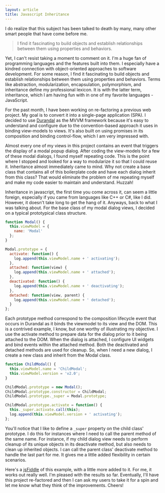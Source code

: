 ```yaml
---
layout: article
title: Javascript Inheritance
---
```


I do realize that this subject has been talked to death by many, many other smart people that have come before me. 

> I find it fascinating to build objects and establish relationships between them using properties and behaviors.

Yet, I can't resist taking a moment to comment on it. I'm a huge fan of programming languages and the features built 
into them. I especially have a kindred connection with object-oriented approaches to software development. For some 
reason, I find it fascinating to build objects and establish relationships between them using properties and behaviors. 
Terms like abstraction, modularization, encapsulation, polymorphism, and inheritance define my professional lexicon. It 
is with the latter term, inheritance, which I am having fun with in one of my favorite languages - JavaScript. 

For the past month, I have been working on re-factoring a previous web project. My goal is to convert it into a 
single-page application (SPA). I decided to use [Durandal](http://durandaljs.com/) as the MVVM framework because it's 
easy to understand and configure due to the convention-based approach it uses in binding view-models to views. It's 
also built on using promises in its composition and binding control-flow, which I am very impressed with.

Almost every one of my views in this project contains an event that triggers the display of a modal popup dialog. After 
coding the view-models for a few of these modal dialogs, I found myself repeating code. This is the point where I 
stopped and looked for a way to modularize it so that I could reuse it. Inheritance almost immediately came to 
mind. Why not create a base class that contains all of this boilerplate code and have each dialog inherit from this 
class? That would eliminate the problem of me repeating myself and make my code easier to maintain and understand. 
Huzzah!

Inheritance in javascript, the first time you come across it, can seem a little foreign, especially if you came from 
languages like C++ or C#, like I did. However, it doesn't take long to get the hang of it. Anyways, back to what I was 
talking about. For the base class of my modal dialog views, I decided on a typical prototypical class structure.

```javascript
function Modal() {
  this.viewModel = {
    name: 'Modal'
  };
}

Modal.prototype = {
  activate: function() {
    log.append(this.viewModel.name + ' activating');
  },
  attached: function(view) {
    log.append(this.viewModel.name + ' attached');
  },
  deactivated: function() {
    log.append(this.viewModel.name + ' deactivating');
  },
  detached: function(view, parent) {
    log.append(this.viewModel.name + ' detached');
  }
};
```

Each prototype method correspond to the composition lifecycle event that occurs in Durandal as it binds the viewmodel to 
its view and the DOM. This is a contrived example, I know, but one worthy of illustrating my objective. I use the 
activate method to prepare data for the dialog prior to it being attached to the DOM. When the dialog is attached, I 
configure UI widgets and bind events within the attached method. Both the deactivated and detached methods are used for 
cleanup. So, when I need a new dialog, I create a new class and inherit from the Modal class.

```javascript
function ChildModal() {
  this.viewModel.name = 'ChildModal';
  this.viewModel.version = 'v2.0';
}

ChildModal.prototype = new Modal();
ChildModal.prototype.constructor = ChildModal;
ChildModal.prototype._super = Modal.prototype;

ChildModal.prototype.activate = function() {
  this._super.activate.call(this);
  log.append(this.viewModel.version + ' activating');
};
```

You'll notice that I like to define a `_super` property on the child class' prototype. I do this for instances where I 
need to call the parent method of the same name. For instance, if my child dialog view needs to perform cleanup of its 
unique objects in its deactivate method, but also needs to clean up inherited objects. I can call the parent class' 
deactivate method to handle the last part for me. It gives me a little added flexibility in certain scenarios.

Here's a [jsFiddle](http://jsfiddle.net/EthtE/) of this example, with a little more added to it. For me, it works out 
really well. I'm pleased with the results so far. Eventually, I'll have this project re-factored and then I can ask my 
users to take it for a spin and let me know what they think of the improvements. Cheers!

